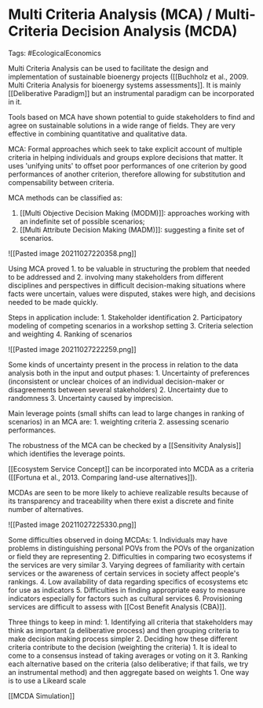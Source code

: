 # Multi Criteria Analysis (MCA) / Multi-Criteria Decision Analysis (MCDA)

Tags: #EcologicalEconomics 

Multi Criteria Analysis can be used to facilitate the design and implementation of sustainable bioenergy projects ([[Buchholz et al., 2009. Multi Criteria Analysis for bioenergy systems assessments]]. It is mainly [[Deliberative Paradigm]] but an instrumental paradigm can be incorporated in it.

Tools based on MCA have shown potential to guide stakeholders to find and agree on sustainable solutions in a wide range of fields. They are very effective in combining quantitative and qualitative data.

MCA: Formal approaches which seek to take explicit account of multiple criteria in helping individuals and groups explore decisions that matter. 
It uses 'unifying units' to offset poor performances of one criterion by good performances of another criterion, therefore allowing for substitution and compensability between criteria.

MCA methods can be classified as:
1. [[Multi Objective Decision Making (MODM)]]: approaches working with an indefinite set of possible scenarios;
2. [[Multi Attribute Decision Making (MADM)]]: suggesting a finite set of scenarios.

![[Pasted image 20211027220358.png]]

Using MCA proved
	1. to be valuable in structuring the problem that needed to be addressed and
	2. involving many stakeholders from different disciplines and perspectives 
	in difficult decision-making situations where facts were uncertain, values were disputed, stakes were high, and decisions needed to be made quickly.

Steps in application include:
	1. Stakeholder identification
	2. Participatory modeling of competing scenarios in a workshop setting
	3. Criteria selection and weighting
	4. Ranking of scenarios

![[Pasted image 20211027222259.png]]

Some kinds of uncertainty present in the process in relation to the data analysis both in the input and output phases:
	1. Uncertainty of preferences (inconsistent or unclear choices of an individual decision-maker or disagreements between several stakeholders)
	2. Uncertainty due to randomness
	3. Uncertainty caused by imprecision.

Main leverage points (small shifts can lead to large changes in ranking of scenarios) in an MCA are:
	1. weighting criteria
	2. assessing scenario performances.

The robustness of the MCA can be checked by a [[Sensitivity Analysis]] which identifies the leverage points.

[[Ecosystem Service Concept]] can be incorporated into MCDA as a criteria ([[Fortuna et al., 2013. Comparing land-use alternatives]]).

MCDAs are seen to be more likely to achieve realizable results because of its transparency and traceability when there exist a discrete and finite number of alternatives.

![[Pasted image 20211027225330.png]]

Some difficulties observed in doing MCDAs:
	1. Individuals may have problems in distinguishing personal POVs from the POVs of the organization or field they are representing
	2. Difficulties in comparing two ecosystems if the services are very similar
	3. Varying degrees of familiarity with certain services or the awareness of certain services in society affect people's rankings.
	4. Low availability of data regarding specifics of ecosystems etc for use as indicators
	5. Difficulties in finding appropriate easy to measure indicators especially for factors such as cultural services
	6. Provisioning services are difficult to assess with [[Cost Benefit Analysis (CBA)]].

Three things to keep in mind:
	1. Identifying all criteria that stakeholders may think as important (a deliberative process) and then grouping criteria to make decision making process simpler
	2. Deciding how these different criteria contribute to the decision (weighting the criteria)
		1. It is ideal to come to a consensus instead of taking averages or voting on it
	3. Ranking each alternative based on the criteria (also deliberative; if that fails, we try an instrumental method) and then aggregate based on weights
		1. One way is to use a Likeard scale

[[MCDA Simulation]]